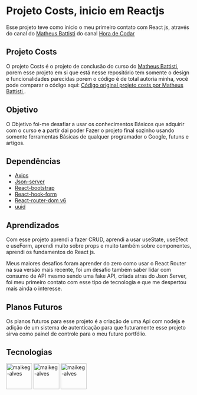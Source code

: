 
# Projeto Costs, inicio em Reactjs 

Esse projeto teve como inicio o meu primeiro contato 
com React js, através do canal do [Matheus Battisti](https://github.com/matheusbattisti) 
do canal [Hora de Codar](https://www.youtube.com/c/MatheusBattisti)


## Projeto Costs

O projeto Costs é o projeto de conclusão do curso do 
[Matheus Battisti](https://github.com/matheusbattisti), porem esse projeto em si que está
nesse repositório tem somente o design e funcionalidades parecidas porem 
o código  é de total autoria minha, você pode comparar
o código aqui: [Código  original projeto costs por Matheus Battisti ](https://github.com/matheusbattisti/curso_react_yt).  

## Objetivo 

O Objetivo foi-me desafiar a usar os conhecimentos
Básicos que adquirir com o curso e a partir dai poder
Fazer o projeto final sozinho usando somente ferramentas
Básicas de qualquer programador o Google, futuns e artigos.
##  Dependências 

- [Axios](https://axios-http.com/ptbr/docs/intro)
- [Json-server](https://www.npmjs.com/package/json-server)
- [React-bootstrap](https://react-bootstrap.github.io/)
- [React-hook-form](https://react-hook-form.com/)
- [React-router-dom v6](https://reactrouter.com/)
- [uuid](https://www.npmjs.com/package/uuid)

## Aprendizados



Com esse projeto aprendi a fazer CRUD, aprendi a usar useState, useEfect e useForm, aprendi muito sobre props e muito também sobre componentes, aprendi os fundamentos do React js.

Meus maiores desafios foram aprender do zero como usar o React Router na sua versão mais recente, foi um desafio também saber lidar com consumo de API mesmo sendo uma fake API, criada atras do Json Server, foi meu primeiro contato com esse tipo de tecnologia e que me despertou mais ainda o interesse.
## Planos Futuros 

Os planos futuros para esse projeto é a criação de uma Api com nodejs e adição de um sistema de autenticação para que futuramente esse projeto sirva como painel de controle para o meu futuro portfólio. 


## Tecnologias

<div style="display: inline_block">  

  <img align="center" alt="maikeg-alves" height="70" width="70" src="https://www.vectorlogo.zone/logos/reactjs/reactjs-icon.svg" />
  
  <img align="center" alt="maikeg-alves" height="70" width="70" src="https://cdn.jsdelivr.net/gh/devicons/devicon/icons/html5/html5-plain-wordmark.svg"/>

  <img align="center" alt="maikeg-alves" height="70" width="70" src="https://cdn.jsdelivr.net/gh/devicons/devicon/icons/css3/css3-plain-wordmark.svg"/>
  
</div>
